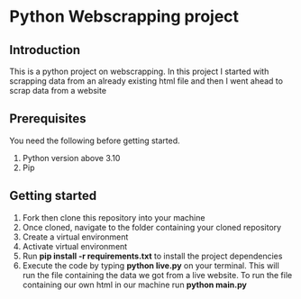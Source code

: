 # Python Webscrapping project

## Introduction
This is a python project on webscrapping. In this project I started with scrapping data from an already existing html file and then I went ahead to scrap data from a website

## Prerequisites
You need the following before getting started. 
1. Python version above 3.10
2. Pip

## Getting started
1. Fork then clone this repository into your machine
2. Once cloned, navigate to the folder containing your cloned repository
3. Create a virtual environment
4. Activate virtual environment
5. Run **pip install -r requirements.txt** to install the project dependencies
6. Execute the code by typing **python live.py** on your terminal. This will run the file containing the data we got from a live website. To run the file containing our own html in our machine run **python main.py**
